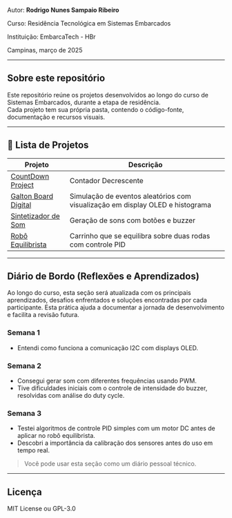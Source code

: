 Autor: **Rodrigo Nunes Sampaio Ribeiro**

Curso: Residência Tecnológica em Sistemas Embarcados

Instituição: EmbarcaTech - HBr

Campinas, março de 2025

---

## Sobre este repositório

Este repositório reúne os projetos desenvolvidos ao longo do curso de Sistemas Embarcados, durante a etapa de residência.  
Cada projeto tem sua própria pasta, contendo o código-fonte, documentação e recursos visuais.

---
## 📂 Lista de Projetos

| Projeto | Descrição |
|---------|-----------|
| [CountDown Project](./projetos/countdown_project/) | Contador Decrescente
| [Galton Board Digital](./projetos/galton_board/) | Simulação de eventos aleatórios com visualização em display OLED e histograma |
| [Sintetizador de Som](./projetos/sintetizador_som/) | Geração de sons com botões e buzzer |
| [Robô Equilibrista](./projetos/robo_equilibrista/) | Carrinho que se equilibra sobre duas rodas com controle PID |

---
##  Diário de Bordo (Reflexões e Aprendizados)

Ao longo do curso, esta seção será atualizada com os principais aprendizados, desafios enfrentados e soluções encontradas por cada participante. Esta prática ajuda a documentar a jornada de desenvolvimento e facilita a revisão futura.

### Semana 1

- Entendi como funciona a comunicação I2C com displays OLED.

### Semana 2

- Consegui gerar som com diferentes frequências usando PWM.
- Tive dificuldades iniciais com o controle de intensidade do buzzer, resolvidas com análise do duty cycle.

### Semana 3

- Testei algoritmos de controle PID simples com um motor DC antes de aplicar no robô equilibrista.
- Descobri a importância da calibração dos sensores antes do uso em tempo real.

> Você pode usar esta seção como um diário pessoal técnico. 

---

## Licença

MIT License ou GPL-3.0

